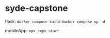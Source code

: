 # syde-capstone

flask:
```docker compose build```
```docker compose up -d```

mobileApp:
```npx expo start```